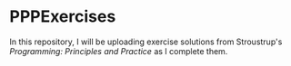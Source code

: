 # PPPExercises
 In this repository, I will be uploading exercise solutions from Stroustrup's *Programming: Principles and Practice* as I complete them.
